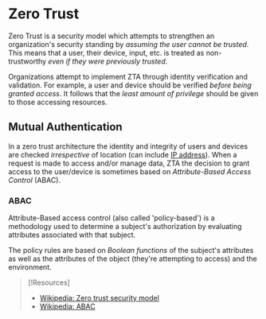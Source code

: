 
# Zero Trust
Zero Trust is a security model which attempts to strengthen an organization's security standing by *assuming the user cannot be trusted*. This means that a user, their device, input, etc. is treated as non-trustworthy *even if they were previously trusted*.

Organizations attempt to implement ZTA through identity verification and validation. For example, a user and device should be verified *before being granted access*. It follows that the *least amount of privilege* should be given to those accessing resources.
## Mutual Authentication
In a zero trust architecture the identity and integrity of users and devices are checked *irrespective* of location (can include [IP address](networking/OSI/3-network/IP-addresses.md)). When a request is made to access and/or manage data, ZTA the decision to grant access to the user/device is sometimes based on *Attribute-Based Access Control* (ABAC).
### ABAC
Attribute-Based access control (also called 'policy-based') is a methodology used to determine a subject's authorization by evaluating attributes associated with that subject.

The policy rules are based on *Boolean functions* of the subject's attributes as well as the attributes of the object (they're attempting to access) and the environment.

> [!Resources]
> - [Wikipedia: Zero trust security model](https://en.wikipedia.org/wiki/Zero_trust_security_model)
> - [Wikipedia: ABAC](https://en.wikipedia.org/wiki/Attribute-based_access_control#File_server_security)